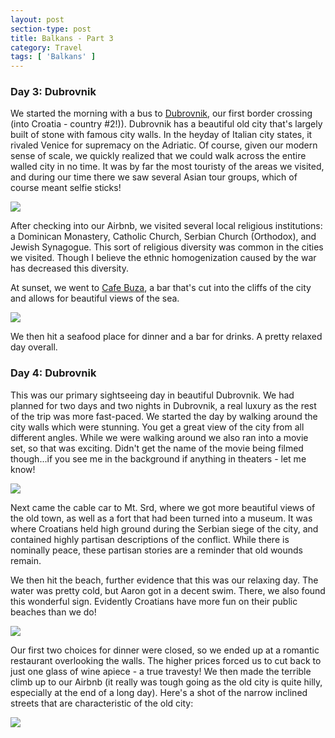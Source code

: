 ```yaml
---
layout: post
section-type: post
title: Balkans - Part 3
category: Travel
tags: [ 'Balkans' ]
---
```

### Day 3: Dubrovnik

We started the morning with a bus to
[Dubrovnik](https://en.wikipedia.org/wiki/Dubrovnik),
our first border crossing (into Croatia - country #2!)).
Dubrovnik has a beautiful old city that's largely built of stone with famous city walls. In the
heyday of Italian city states, it rivaled Venice for supremacy on the Adriatic.
Of course, given our modern sense of scale, we quickly realized that we could walk across the entire
walled city in no time. It was by far the most touristy of the areas we visited, and during our time
there we saw several Asian tour groups, which of course meant selfie sticks!

![](https://dl.dropboxusercontent.com/s/6jafogkvgthfyct/IMG_5253.JPG?dl=0)

After checking into our Airbnb, we visited several local religious institutions: a Dominican Monastery,
Catholic Church, Serbian Church (Orthodox), and Jewish Synagogue. This sort of religious diversity
was common in the cities we visited. Though I believe the ethnic homogenization caused by the
war has decreased this diversity.

At sunset, we went to [Cafe Buza](http://www.tripadvisor.com/Attraction_Review-g295371-d552668-Reviews-Cafe_Buza-Dubrovnik_Dubrovnik_Neretva_County_Dalmatia.html),
a bar that's cut into the cliffs of the city and allows for beautiful views of the sea.

![](https://dl.dropboxusercontent.com/s/sj5zdv6frbk11vo/Buza.JPG?dl=0)

We then hit a seafood place for dinner and a bar for drinks. A pretty relaxed day overall.

### Day 4: Dubrovnik

This was our primary sightseeing day in beautiful Dubrovnik. We had planned for two days and two
nights in Dubrovnik, a real luxury as the rest of the trip was more fast-paced. We started the day
by walking around the city walls which were stunning. You get a great view of the city from all
different angles. While we were walking around we also ran into a movie set, so that was exciting.
Didn't get the name of the movie being filmed though...if you see me in the background if anything
in theaters - let me know! 

![](https://dl.dropboxusercontent.com/s/ot3mnbe94flo58j/P3160038.JPG?dl=0)

Next came the cable car to Mt. Srd, where we got more beautiful views of the old town, as well as a
fort that had been turned into a museum. It was where Croatians held high ground during the Serbian
siege of the city, and contained highly partisan descriptions of the conflict. While there is
nominally peace, these partisan stories are a reminder that old wounds remain.

We then hit the beach, further evidence that this was our relaxing day. The water was pretty cold,
but Aaron got in a decent swim. There, we also found this wonderful sign. Evidently Croatians
have more fun on their public beaches than we do!

![](https://dl.dropboxusercontent.com/s/e67yji6ov59i3gg/P3160092.JPG?dl=0)

Our first two choices for dinner were closed, so we ended up at a romantic restaurant overlooking
the walls. The higher prices forced us to cut back to just one glass of wine apiece - a true travesty!
We then made the terrible climb up to our Airbnb (it really was tough going as the old city is quite
hilly, especially at the end of a long day). Here's a shot of the narrow inclined streets
that are characteristic of the old city:

![](https://dl.dropboxusercontent.com/s/ivfxe6oc6s7vp0f/P3150025.JPG?dl=0)